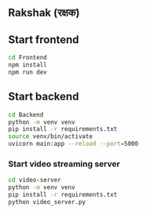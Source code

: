 ## Rakshak (रक्षक)

## Start frontend
```bash
cd Frontend
npm install
npm run dev
```

## Start backend

```bash
cd Backend
python -m venv venv
pip install -r requirements.txt
source venv/bin/activate
uvicorn main:app --reload --port=5000
```

### Start video streaming server
```bash
cd video-server
python -m venv venv
pip install -r requirements.txt
python video_server.py
```